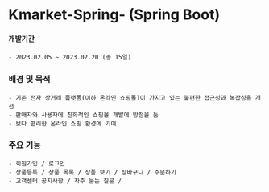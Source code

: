 # Kmarket-Spring- (Spring Boot)

#### 개발기간
    - 2023.02.05 ~ 2023.02.20 (총 15일)

### 배경 및 목적
    - 기존 전자 상거래 플랫폼(이하 온라인 쇼핑몰)이 가지고 있는 불편한 접근성과 복잡성을 개선
    - 판매자와 사용자에 친화적인 쇼핑몰 개발에 방점을 둠
    - 보다 편리한 온라인 쇼핑 환경에 기여

### 주요 기능
    - 회원가입 / 로그인
    - 상품등록 / 상품 목록 / 상품 보기 / 장바구니 / 주문하기
    - 고객센터 공지사항 / 자주 묻는 질문 /
